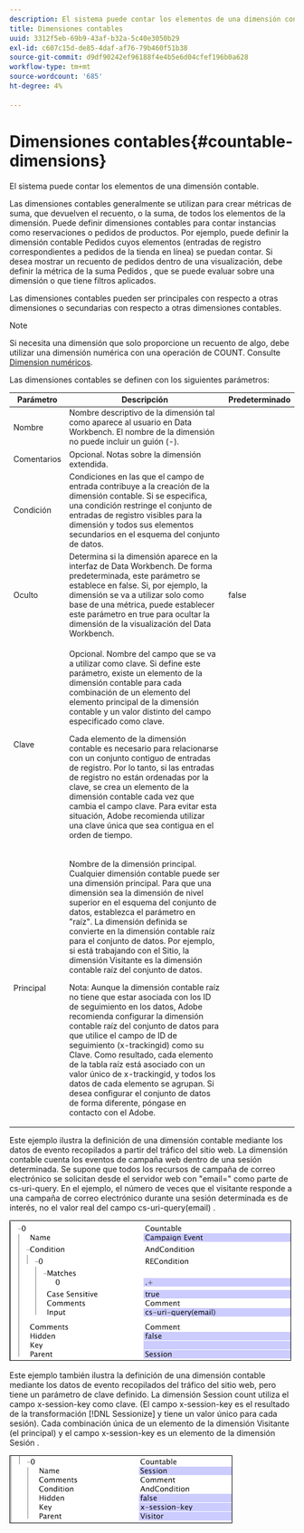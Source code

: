 ```yaml
---
description: El sistema puede contar los elementos de una dimensión contable.
title: Dimensiones contables
uuid: 3312f5eb-69b9-43af-b32a-5c40e3050b29
exl-id: c607c15d-de85-4daf-af76-79b460f51b38
source-git-commit: d9df90242ef96188f4e4b5e6d04cfef196b0a628
workflow-type: tm+mt
source-wordcount: '685'
ht-degree: 4%

---
```


# Dimensiones contables{#countable-dimensions}

El sistema puede contar los elementos de una dimensión contable.

Las dimensiones contables generalmente se utilizan para crear métricas de suma, que devuelven el recuento, o la suma, de todos los elementos de la dimensión. Puede definir dimensiones contables para contar instancias como reservaciones o pedidos de productos. Por ejemplo, puede definir la dimensión contable Pedidos cuyos elementos (entradas de registro correspondientes a pedidos de la tienda en línea) se puedan contar. Si desea mostrar un recuento de pedidos dentro de una visualización, debe definir la métrica de la suma Pedidos , que se puede evaluar sobre una dimensión o que tiene filtros aplicados.

Las dimensiones contables pueden ser principales con respecto a otras dimensiones o secundarias con respecto a otras dimensiones contables.

>[!NOTE]
>
>Si necesita una dimensión que solo proporcione un recuento de algo, debe utilizar una dimensión numérica con una operación de COUNT. Consulte [Dimension numéricos](../../../../home/c-dataset-const-proc/c-ex-dim/c-types-ex-dim/c-num-dim.md#concept-8513b9afaff447c8b334410b565b91ed).

Las dimensiones contables se definen con los siguientes parámetros:

<table id="table_9F3F093F5B074EA68CA4DCE731161F6C"> 
 <thead> 
  <tr> 
   <th colname="col1" class="entry"> Parámetro </th> 
   <th colname="col2" class="entry"> Descripción </th> 
   <th colname="col3" class="entry"> Predeterminado </th> 
  </tr> 
 </thead>
 <tbody> 
  <tr> 
   <td colname="col1"> Nombre </td> 
   <td colname="col2"> Nombre descriptivo de la dimensión tal como aparece al usuario en Data Workbench. El nombre de la dimensión no puede incluir un guión (-). </td> 
   <td colname="col3"> </td> 
  </tr> 
  <tr> 
   <td colname="col1"> Comentarios </td> 
   <td colname="col2"> Opcional. Notas sobre la dimensión extendida. </td> 
   <td colname="col3"> </td> 
  </tr> 
  <tr> 
   <td colname="col1"> Condición </td> 
   <td colname="col2"> Condiciones en las que el campo de entrada contribuye a la creación de la dimensión contable. Si se especifica, una condición restringe el conjunto de entradas de registro visibles para la dimensión y todos sus elementos secundarios en el esquema del conjunto de datos. </td> 
   <td colname="col3"> </td> 
  </tr> 
  <tr> 
   <td colname="col1"> Oculto </td> 
   <td colname="col2"> Determina si la dimensión aparece en la interfaz de Data Workbench. De forma predeterminada, este parámetro se establece en false. Si, por ejemplo, la dimensión se va a utilizar solo como base de una métrica, puede establecer este parámetro en true para ocultar la dimensión de la visualización del Data Workbench. </td> 
   <td colname="col3"> false </td> 
  </tr> 
  <tr> 
   <td colname="col1"> Clave </td> 
   <td colname="col2"> <p>Opcional. Nombre del campo que se va a utilizar como clave. Si define este parámetro, existe un elemento de la dimensión contable para cada combinación de un elemento del elemento principal de la dimensión contable y un valor distinto del campo especificado como clave. </p> <p> Cada elemento de la dimensión contable es necesario para relacionarse con un conjunto contiguo de entradas de registro. Por lo tanto, si las entradas de registro no están ordenadas por la clave, se crea un elemento de la dimensión contable cada vez que cambia el campo clave. Para evitar esta situación, Adobe recomienda utilizar una clave única que sea contigua en el orden de tiempo. </p> </td> 
   <td colname="col3"> </td> 
  </tr> 
  <tr> 
   <td colname="col1"> Principal </td> 
   <td colname="col2"> <p>Nombre de la dimensión principal. Cualquier dimensión contable puede ser una dimensión principal. Para que una dimensión sea la dimensión de nivel superior en el esquema del conjunto de datos, establezca el parámetro en "raíz". La dimensión definida se convierte en la dimensión contable raíz para el conjunto de datos. Por ejemplo, si está trabajando con el Sitio, la dimensión Visitante es la dimensión contable raíz del conjunto de datos. </p> <p> <p>Nota:  Aunque la dimensión contable raíz no tiene que estar asociada con los ID de seguimiento en los datos, Adobe recomienda configurar la dimensión contable raíz del conjunto de datos para que utilice el campo de ID de seguimiento (x-trackingid) como su Clave. Como resultado, cada elemento de la tabla raíz está asociado con un valor único de x-trackingid, y todos los datos de cada elemento se agrupan. Si desea configurar el conjunto de datos de forma diferente, póngase en contacto con el Adobe. </p> </p> </td> 
   <td colname="col3"> </td> 
  </tr> 
 </tbody> 
</table>

Este ejemplo ilustra la definición de una dimensión contable mediante los datos de evento recopilados a partir del tráfico del sitio web. La dimensión contable cuenta los eventos de campaña web dentro de una sesión determinada. Se supone que todos los recursos de campaña de correo electrónico se solicitan desde el servidor web con &quot;email=&quot; como parte de cs-uri-query. En el ejemplo, el número de veces que el visitante responde a una campaña de correo electrónico durante una sesión determinada es de interés, no el valor real del campo cs-uri-query(email) .

![](assets/cfg_Transformation_Dim_Countable.png)

Este ejemplo también ilustra la definición de una dimensión contable mediante los datos de evento recopilados del tráfico del sitio web, pero tiene un parámetro de clave definido. La dimensión Session count utiliza el campo x-session-key como clave. (El campo x-session-key es el resultado de la transformación [!DNL Sessionize] y tiene un valor único para cada sesión). Cada combinación única de un elemento de la dimensión Visitante (el principal) y el campo x-session-key es un elemento de la dimensión Sesión .

![](assets/cfg_Transformation_Dim_Countable2.png)
